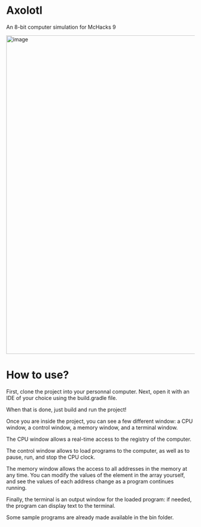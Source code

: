 # Axolotl
An 8-bit computer simulation for McHacks 9

<img width="851" alt="image" src="https://user-images.githubusercontent.com/55960699/150711898-b3574d9e-823e-414f-a6b1-e80949dfbad8.png">

# How to use?

First, clone the project into your personnal computer. Next, open it with an IDE of your choice using the build.gradle file.

When that is done, just build and run the project!

Once you are inside the project, you can see a few different window: a CPU window, a control window, a memory window, and a terminal window.

The CPU window allows a real-time access to the registry of the computer.

The control window allows to load programs to the computer, as well as to pause, run, and stop the CPU clock.

The memory window allows the access to all addresses in the memory at any time. You can modify the values of the element in the array yourself, and see the values of each address change as a program continues running.

Finally, the terminal is an output window for the loaded program: if needed, the program can display text to the terminal.

Some sample programs are already made available in the bin folder. 
